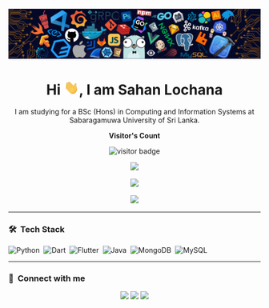 <p align="center"><img src=https://github.com/SahanLochana/SahanLochana/blob/9ad30d5d4bf85eb4eb961247da3188bc1b4ce7f9/assets/header.png/></p>

<h1 align="center">Hi <img src=https://github.com/SahanLochana/SahanLochana/blob/9ad30d5d4bf85eb4eb961247da3188bc1b4ce7f9/assets/Hi.gif width="30px">, I am Sahan Lochana </h1>

<p align="center" width="150px"> I am studying for a BSc (Hons) in Computing and Information Systems at Sabaragamuwa University of Sri Lanka. </p>

<p align="center"><b>Visitor's Count</b></p>
<p align="center">
  <img src="https://komarev.com/ghpvc/?username=SahanLochana&color=green" alt="visitor badge"/>
</p>

<p align="center"><img src="https://github-readme-stats.vercel.app/api/top-langs/?username=sahanlochana&layout=compact&hide=TSQL&theme=chartreuse-dark"></p>
<p align="center" ><img src="https://github-readme-stats.vercel.app/api?username=sahanlochana&count_private=true&show_icons=true&&theme=chartreuse-dark&include_all_commits=true" width="400"></p> 
<p align="center" ><img src="https://github-readme-streak-stats.herokuapp.com?user=sahanlochana&theme=chartreuse-dark"></p>

---

### 🛠 &nbsp;Tech Stack

![Python](https://img.shields.io/badge/-Python-05122A?style=flat&logo=python)&nbsp;
![Dart](https://img.shields.io/badge/-Dart-05122A?style=flat&logo=dart&logoColor=1075C2)&nbsp;
![Flutter](https://img.shields.io/badge/-Flutter-05122A?style=flat&logo=flutter&logoColor=02569B)&nbsp;
![Java](https://img.shields.io/badge/-Java-05122A?style=flat&logo=openjdk&logoColor=FFA518)&nbsp;
![MongoDB](https://img.shields.io/badge/-MongoDB-05122A?style=flat&logo=mongodb&logoColor=4DB33D)&nbsp;
![MySQL](https://img.shields.io/badge/-MySQL-05122A?style=flat&logo=mysql&logoColor=4479A1)&nbsp;

---

### :link: &nbsp;Connect with me

<p align="center">
<a href="mailto:w.sahanlochana@gmail.com"><img src="https://img.shields.io/badge/-w.sahanlochana@gmail.com-D14836?style=for-the-badge&logo=Gmail&logoColor=white"/></a>
<a href="https://linkedin.com/in/SahanLochana"><img src="https://img.shields.io/badge/-Sahan%20Lochana-0077B5?style=for-the-badge&logo=Linkedin&logoColor=white"/></a>
<a href="https://instagram.com/sahan_lochana_ii"><img src="https://img.shields.io/badge/-sahan__lochana__ii-E4405F?style=for-the-badge&logo=Instagram&logoColor=white"/></a>
</p>
